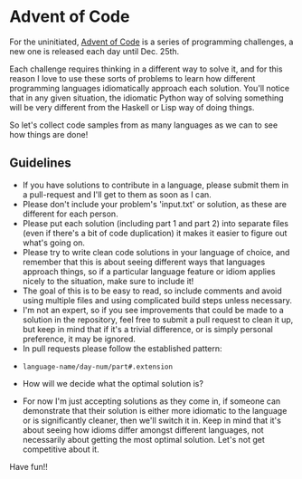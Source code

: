 Advent of Code
==============

For the uninitiated, [Advent of Code](http://adventofcode.com/) is a series of
programming challenges, a new one is released each day until Dec. 25th.

Each challenge requires thinking in a different way to solve it, and for this
reason I love to use these sorts of problems to learn how different programming
languages idiomatically approach each solution. You'll notice that in any given
situation, the idiomatic Python way of solving something will be very different
from the Haskell or Lisp way of doing things.

So let's collect code samples from as many languages as we can to see how things
are done!

Guidelines
----------

-   If you have solutions to contribute in a language, please submit them in a
    pull-request and I'll get to them as soon as I can.
-   Please don't include your problem's 'input.txt' or solution, as these are
    different for each person.
-   Please put each solution (including part 1 and part 2) into separate files
    (even if there's a bit of code duplication) it makes it easier to figure out
    what's going on.
-   Please try to write clean code solutions in your language of choice, and
    remember that this is about seeing different ways that languages approach
    things, so if a particular language feature or idiom applies nicely to the
    situation, make sure to include it!
-   The goal of this is to be easy to read, so include comments and avoid using
    multiple files and using complicated build steps unless necessary.
-   I'm not an expert, so if you see improvements that could be made to a
    solution in the repository, feel free to submit a pull request to clean it
    up, but keep in mind that if it's a trivial difference, or is simply
    personal preference, it may be ignored.
-   In pull requests please follow the established pattern:
  + `language-name/day-num/part#.extension`
-   How will we decide what the optimal solution is?
  + For now I'm just accepting solutions as they come in, if someone can
    demonstrate that their solution is either more idiomatic to the language or 
    is significantly cleaner, then we'll switch it in. Keep in mind that it's
    about seeing how idioms differ amongst different languages, not necessarily 
    about getting the most optimal solution. Let's not get competitive about it.


Have fun!!
